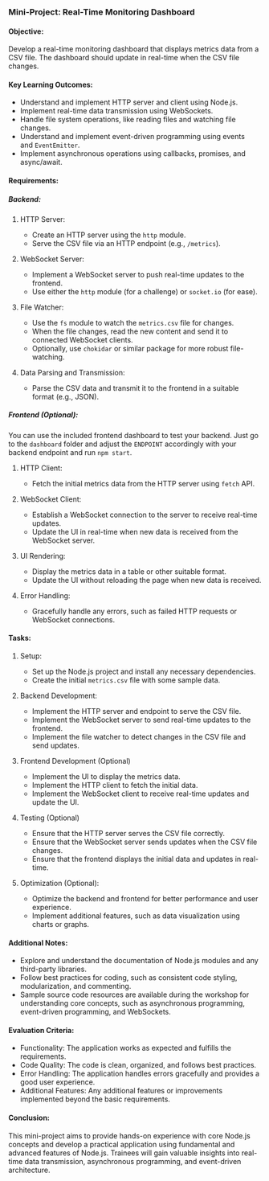 ### Mini-Project: Real-Time Monitoring Dashboard

#### Objective:

Develop a real-time monitoring dashboard that displays metrics data from a CSV file. The dashboard should update in real-time when the CSV file changes.

#### Key Learning Outcomes:

-   Understand and implement HTTP server and client using Node.js.
-   Implement real-time data transmission using WebSockets.
-   Handle file system operations, like reading files and watching file changes.
-   Understand and implement event-driven programming using events and `EventEmitter`.
-   Implement asynchronous operations using callbacks, promises, and async/await.

#### Requirements:

##### Backend:


1.  HTTP Server:

    -   Create an HTTP server using the `http` module.
    -   Serve the CSV file via an HTTP endpoint (e.g., `/metrics`).
2.  WebSocket Server:

    -   Implement a WebSocket server to push real-time updates to the frontend.
    -   Use either the `http` module (for a challenge) or `socket.io` (for ease).
3.  File Watcher:

    -   Use the `fs` module to watch the `metrics.csv` file for changes.
    -   When the file changes, read the new content and send it to connected WebSocket clients.
    -   Optionally, use `chokidar` or similar package for more robust file-watching.
4.  Data Parsing and Transmission:

    -   Parse the CSV data and transmit it to the frontend in a suitable format (e.g., JSON).

##### Frontend (Optional):

You can use the included frontend dashboard to test your backend. Just go to the `dashboard` folder and adjust the `ENDPOINT` accordingly with your backend endpoint and run `npm start`.

1.  HTTP Client:

    -   Fetch the initial metrics data from the HTTP server using `fetch` API.
2.  WebSocket Client:

    -   Establish a WebSocket connection to the server to receive real-time updates.
    -   Update the UI in real-time when new data is received from the WebSocket server.
3.  UI Rendering:

    -   Display the metrics data in a table or other suitable format.
    -   Update the UI without reloading the page when new data is received.
4.  Error Handling:

    -   Gracefully handle any errors, such as failed HTTP requests or WebSocket connections.

#### Tasks:

1.  Setup:

    -   Set up the Node.js project and install any necessary dependencies.
    -   Create the initial `metrics.csv` file with some sample data.
2.  Backend Development:

    -   Implement the HTTP server and endpoint to serve the CSV file.
    -   Implement the WebSocket server to send real-time updates to the frontend.
    -   Implement the file watcher to detect changes in the CSV file and send updates.
3.  Frontend Development (Optional)

    -   Implement the UI to display the metrics data.
    -   Implement the HTTP client to fetch the initial data.
    -   Implement the WebSocket client to receive real-time updates and update the UI.
4.  Testing (Optional)

    -   Ensure that the HTTP server serves the CSV file correctly.
    -   Ensure that the WebSocket server sends updates when the CSV file changes.
    -   Ensure that the frontend displays the initial data and updates in real-time.
5.  Optimization (Optional):

    -   Optimize the backend and frontend for better performance and user experience.
    -   Implement additional features, such as data visualization using charts or graphs.

#### Additional Notes:

-   Explore and understand the documentation of Node.js modules and any third-party libraries.
-   Follow best practices for coding, such as consistent code styling, modularization, and commenting.
-   Sample source code resources are available during the workshop for understanding core concepts, such as asynchronous programming, event-driven programming, and WebSockets.

#### Evaluation Criteria:

-   Functionality: The application works as expected and fulfills the requirements.
-   Code Quality: The code is clean, organized, and follows best practices.
-   Error Handling: The application handles errors gracefully and provides a good user experience.
-   Additional Features: Any additional features or improvements implemented beyond the basic requirements.

#### Conclusion:

This mini-project aims to provide hands-on experience with core Node.js concepts and develop a practical application using fundamental and advanced features of Node.js. Trainees will gain valuable insights into real-time data transmission, asynchronous programming, and event-driven architecture.
